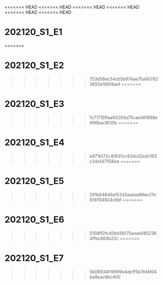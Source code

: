 <<<<<<< HEAD
<<<<<<< HEAD
<<<<<<< HEAD
<<<<<<< HEAD
<<<<<<< HEAD
<<<<<<< HEAD
# 202120_S1_E1
=======
# 202120_S1_E2
>>>>>>> 753d56ec54cb5b974ae70a907823650e160f4aef
=======
# 202120_S1_E3
>>>>>>> 1c71715ffaa93293a75cae56f888e996bac9f35b
=======
# 202120_S1_E4
>>>>>>> e971b172c4f831cc40dcd2edc163c24a147556ea
=======
# 202120_S1_E5
>>>>>>> 291b64646ef5345aaead88ec17e619704924c6b1
=======
# 202120_S1_E6
>>>>>>> 5108ff2fc40bb19075aeae5852364ffbc864b22c
=======
# 202120_S1_E7
>>>>>>> 5b06934f19999e4dcff5b7bf4f04ba9eac9bc400
